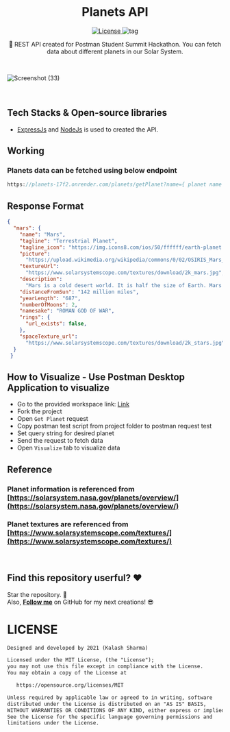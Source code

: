 <h1 align='center'>Planets API</h1>

<p align='center'>
   <a href="https://opensource.org/licenses/MIT">
    <img alt="License" src="https://img.shields.io/github/license/k99sharma/planets-api"/>
  </a>
    
  <a>
    <img alt="tag" src="https://img.shields.io/github/v/tag/k99sharma/planets-api" />
  </a>
</p>

<p align='center'>
  🤩 REST API created for Postman Student Summit Hackathon. You can fetch data about different planets in our Solar System.
</p>

<br />

![Screenshot (33)](https://user-images.githubusercontent.com/54969439/194230959-9e0f64b5-b82f-4368-ab5c-69a8c652b9bb.png)

<br />

## Tech Stacks & Open-source libraries
- [ExpressJs]() and [NodeJs]() is used to created the API.

## Working
### Planets data can be fetched using below endpoint

```javascript
https://planets-17f2.onrender.com/planets/getPlanet?name={ planet name }
```

## Response Format
```json
{
  "mars": {
    "name": "Mars",
    "tagline": "Terrestrial Planet",
    "tagline_icon": "https://img.icons8.com/ios/50/ffffff/earth-planet.png",
    "picture":
      "https://upload.wikimedia.org/wikipedia/commons/0/02/OSIRIS_Mars_true_color.jpg",
    "textureUrl":
      "https://www.solarsystemscope.com/textures/download/2k_mars.jpg",
    "description":
      "Mars is a cold desert world. It is half the size of Earth. Mars is sometimes called the Red Planet. It's red because of rusty iron in the ground. Like Earth, Mars has seasons, polar ice caps, volcanoes, canyons, and weather. It has a very thin atmosphere made of carbon dioxide, nitrogen, and argon. There are signs of ancient floods on Mars, but now water mostly exists in icy dirt and thin clouds. On some Martian hillsides, there is evidence of liquid salty water in the ground.",
    "distanceFromSun": "142 million miles",
    "yearLength": "687",
    "numberOfMoons": 2,
    "namesake": "ROMAN GOD OF WAR",
    "rings": {
      "url_exists": false,
    },
    "spaceTexture_url":
      "https://www.solarsystemscope.com/textures/download/2k_stars.jpg",
  }
 }
```
## How to Visualize - Use Postman Desktop Application to visualize
- Go to the provided workspace link: [Link](https://www.postman.com/ghost32/workspace/my-workspace/collection/13225438-fc6cdd38-795a-44a4-9db4-43abca2b0372?ctx=documentation)
- Fork the project
- Open `Get Planet` request
- Copy postman test script from project folder to postman request test
- Set query string for desired planet
- Send the request to fetch data
- Open `Visualize` tab to visualize data 

## Reference
### Planet information is referenced from [https://solarsystem.nasa.gov/planets/overview/](https://solarsystem.nasa.gov/planets/overview/)
### Planet textures are referenced from [https://www.solarsystemscope.com/textures/](https://www.solarsystemscope.com/textures/)

<br />

## Find this repository userful? :heart:
Star the repository. 🌟
<br>Also, __[Follow me](https://github.com/k99sharma)__ on GitHub for my next creations! 😎

# LICENSE
```xml
Designed and developed by 2021 (Kalash Sharma)

Licensed under the MIT License, (the "License");
you may not use this file except in compliance with the License.
You may obtain a copy of the License at

   https://opensource.org/licenses/MIT

Unless required by applicable law or agreed to in writing, software
distributed under the License is distributed on an "AS IS" BASIS,
WITHOUT WARRANTIES OR CONDITIONS OF ANY KIND, either express or implied.
See the License for the specific language governing permissions and
limitations under the License.
```
